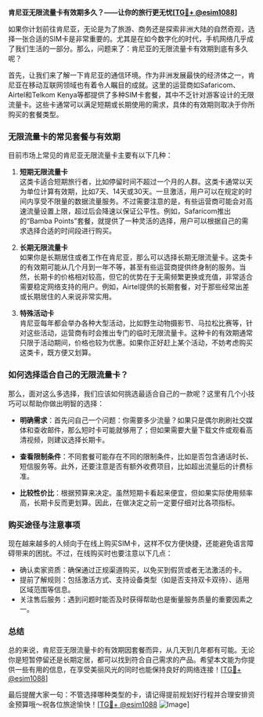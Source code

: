 **肯尼亚无限流量卡有效期多久？——让你的旅行更无忧[[TG💪+ @esim1088](https://t.me/s/esim1088)]**

如果你计划前往肯尼亚，无论是为了旅游、商务还是探索非洲大陆的自然奇观，选择一张合适的SIM卡是非常重要的。尤其是在如今数字化的时代，手机网络几乎成了我们生活的一部分。那么，问题来了：肯尼亚的无限流量卡有效期到底有多久呢？

首先，让我们来了解一下肯尼亚的通信环境。作为非洲发展最快的经济体之一，肯尼亚在移动互联网领域也有着令人瞩目的成就。这里的运营商如Safaricom、Airtel和Telkom Kenya等都提供了多种SIM卡套餐，其中不乏针对游客设计的无限流量卡。这些卡通常可以满足短期或长期使用的需求，具体的有效期则取决于你所购买的套餐类型。

### **无限流量卡的常见套餐与有效期**

目前市场上常见的肯尼亚无限流量卡主要有以下几种：

1. **短期无限流量卡**  
   这类卡适合短期旅行者，比如停留时间不超过一个月的人群。这类卡通常以天为单位计算有效期，比如7天、14天或30天。一旦激活，用户可以在规定的时间内享受不限量的数据流量服务。不过需要注意的是，有些运营商可能会对高速流量设置上限，超过后会降速以保证公平性。例如，Safaricom推出的“Bamba Points”套餐，就提供了一种灵活的选择，用户可以根据自己的需求选择合适的时间段进行购买。

2. **长期无限流量卡**  
   如果你是长期居住或者工作在肯尼亚，那么可以选择长期无限流量卡。这类卡的有效期可能从几个月到一年不等，甚至有些运营商提供终身制的服务。当然，长期卡的价格相对较高，但它的优势在于无需频繁更换或充值，非常适合需要稳定网络支持的用户。例如，Airtel提供的长期套餐，对于那些经常出差或长期居住的人来说非常实用。

3. **特殊活动卡**  
   肯尼亚每年都会举办各种大型活动，比如野生动物摄影节、马拉松比赛等，针对这些活动，运营商有时会推出专门的临时无限流量卡。这种卡的有效期通常只限于活动期间，价格也较为优惠。如果你正好赶上某个活动，不妨考虑购买这类卡，既方便又划算。

### **如何选择适合自己的无限流量卡？**

那么，面对这么多选择，我们应该如何挑选最适合自己的一款呢？这里有几个小技巧可以帮助你做出明智的选择：

- **明确需求**：首先问自己一个问题：你需要多少流量？如果只是偶尔刷刷社交媒体和查收邮件，那么短时卡可能就够用了；但如果需要大量下载文件或观看高清视频，则建议选择长期卡。
  
- **查看限制条件**：不同套餐可能存在不同的限制条件，比如是否包含通话时长、短信服务等。此外，还要注意是否有额外收费项目，比如超出流量后的计费标准。

- **比较性价比**：根据预算来决定。虽然短期卡看起来便宜，但如果实际使用频率高，长期卡反而更划算。因此，在做决定之前一定要仔细对比各项指标。

### **购买途径与注意事项**

现在越来越多的人倾向于在线上购买SIM卡，这样不仅方便快捷，还能避免语言障碍带来的困扰。不过，在线购买时也要注意以下几点：

- 确认卖家资质：确保通过正规渠道购买，以免买到假货或者无法激活的卡。
- 提前了解规则：包括激活方式、支持设备类型（如是否支持双卡双待）、适用区域范围等信息。
- 关注售后服务：遇到问题时能否及时获得帮助也是衡量服务质量的重要因素之一。

### **总结**

总的来说，肯尼亚无限流量卡的有效期因套餐而异，从几天到几年都有可能。无论你是短暂停留还是长期定居，都可以找到符合自己需求的产品。希望本文能为你提供一些有用的信息，在享受美丽风光的同时也能保持良好的网络连接！[[TG💪+ @esim1088](https://t.me/s/esim1088)]

最后提醒大家一句：不管选择哪种类型的卡，请记得提前规划好行程并合理安排资金预算哦～祝各位旅途愉快！[[TG💪+ @esim1088](https://t.me/s/esim1088) ![Image](https://i.postimg.cc/4NQfJmqS/Snipaste-2025-05-13-00-14-12.png)]